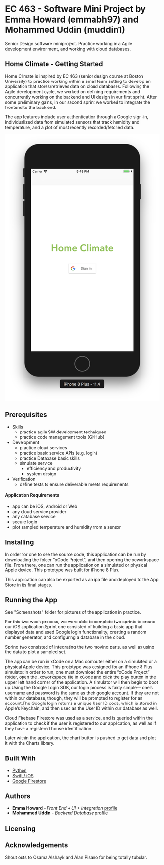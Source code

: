 # EC 463 - Software Mini Project by Emma Howard (emmabh97) and Mohammed Uddin (muddin1)
Senior Design software miniproject. Practice working in a Agile development environment, and working with cloud databases.

## Home Climate - Getting Started

Home Climate is inspired by EC 463 (senior design course at Boston University) to practice working within a small team setting to develop an application that stores/retrieves data on cloud databases. Following the Agile development cycle, we worked on defining requirements and concurrently working on the backend and UI design in our first sprint. After some preliminary gains, in our second sprint we worked to integrate the frontend to the back end.

The app features include user authentication through a Google sign-in, individualized data from simulated sensors that track humidity and temperature, and a plot of most recently recorded/fetched data. 

![homescreen](https://github.com/MohUddin/SoftwareMiniProject_emmah_muddin/blob/master/Screenshots/Screen%20Shot%202018-09-19%20at%205.48.01%20PM.png "Homescreen:")

## Prerequisites
* Skills
    * practice agile SW development techniques
    * practice code management tools (GitHub)
* Development
   * practice cloud services
   * practice basic service APIs (e.g. login)
   * practice Database basic skills
   * simulate service
      * efficiency and productivity
      * system design
* Verification
   * define tests to ensure deliverable meets requirements

#### Application Requirements ####

* app can be iOS, Android or Web
* any cloud service provider
* any database service
* secure login
* plot sampled temperature and humidity from a sensor 
    

## Installing

In order for one to see the source code, this application can be run by downloading the folder "xCode Project", and then opening the xcworkspace file. From there, one can run the application on a simulated or physical Apple device. This prototype was built for iPhone 8 Plus.

This application can also be exported as an ipa file and deployed to the App Store in its final stages.

## Running the App

See "Screenshots" folder for pictures of the application in practice.

For this two week process, we were able to complete two sprints to create our iOS application.Sprint one consisted of building a basic app that displayed data and used Google login functionality, creating a random number generator, and configuring a database in the cloud.

Spring two consisted of integrating the two moving parts, as well as using the data to plot a sampled set.

The app can be run in xCode on a Mac computer either on a simulated or a physical Apple device. This prototype was designed for an iPhone 8 Plus simulator.In order to run, one must download the entire “xCode Project” folder, open the .xcworkspace file in xCode and click the play button in the upper left hand corner of the application. A simulator will then begin to boot up.Using the Google Login SDK, our login process is fairly simple— one’s username and password is the same as their google account. If they are not within our database, though, they will be prompted to register for an account.The Google login returns a unique User ID code, which is stored in Apple’s Keychain, and then used as the User ID within our database as well.

Cloud Firebase Firestore was used as a service, and is queried within the application to check if the user is registered to our application, as well as if they have a registered house identification.

Later within the application, the chart button is pushed to get data and plot it with the Charts library.

## Built With

* [Python](https://www.python.org/)
* [Swift / iOS](https://developer.apple.com/swift/)
* [Google Firestore](https://firebase.google.com/docs/firestore/)



## Authors

* **Emma Howard** - *Front End + UI + Integration* [profile](https://www.linkedin.com/in/emmabh/)
* **Mohammed Uddin** - *Backend Database* [profile](https://www.linkedin.com/in/mouddin/)

## Licensing

## Acknowledgements

Shout outs to Osama Alshayk and Alan Pisano for being totally tubular. 


